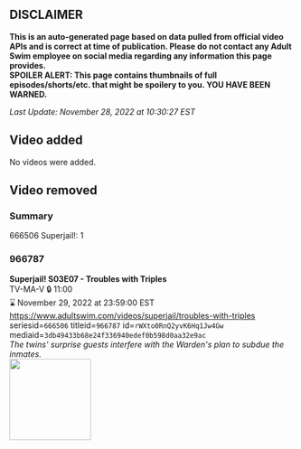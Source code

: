 ## DISCLAIMER
**This is an auto-generated page based on data pulled from official video APIs and is correct at time of publication. Please do not contact any Adult Swim employee on social media regarding any information this page provides.**  
**SPOILER ALERT: This page contains thumbnails of full episodes/shorts/etc. that might be spoilery to you. YOU HAVE BEEN WARNED.**  

_Last Update: November 28, 2022 at 10:30:27 EST_
## Video added
No videos were added.  
## Video removed
### Summary
666506 Superjail!: 1  
### 966787
**Superjail! S03E07 - Troubles with Triples**  
TV-MA-V 🔒 11:00  
⌛ November 29, 2022 at 23:59:00 EST  
https://www.adultswim.com/videos/superjail/troubles-with-triples  
seriesid=`666506` titleid=`966787` id=`rWXto0RnQ2yvK6Hq1Jw4Gw` mediaid=`3db49433b68e24f336940edef0b598d0aa32e9ac`  
_The twins' surprise guests interfere with the Warden's plan to subdue the inmates._  
<a href="https://media.cdn.adultswim.com/uploads/20200421/thumbnails/2_20421113315-superjail_307_dup-20121029.jpg"><img src="https://media.cdn.adultswim.com/uploads/20200421/thumbnails/2_20421113315-superjail_307_dup-20121029.jpg" height="144px" /></a>
